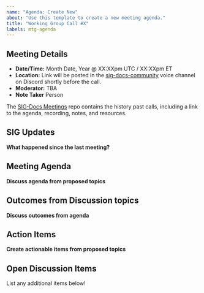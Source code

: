 ```yaml
---
name: "Agenda: Create New"
about: "Use this template to create a new meeting agenda."
title: "Working Group Call #X"
labels: mtg-agenda
---
```


## Meeting Details

- **Date/Time:** Month Date, Year @ XX:XXpm UTC / XX:XXpm ET
- **Location:** Link will be posted in the [sig-docs-community](https://discord.gg/p3padwr58u) voice channel on Discord shortly before the call.
- **Moderator:** TBA
- **Note Taker** Person

The [SIG-Docs Meetings](https://obwando.github.io/azplay/sigs/sig-docs/) repo contains the history past calls, including a link to the agenda, recording, notes, and resources.

## SIG Updates

**What happened since the last meeting?**

## Meeting Agenda

**Discuss agenda from proposed topics**

## Outcomes from Discussion topics

**Discuss outcomes from agenda**

## Action Items

**Create actionable items from proposed topics**

## Open Discussion Items

List any additional items below!

